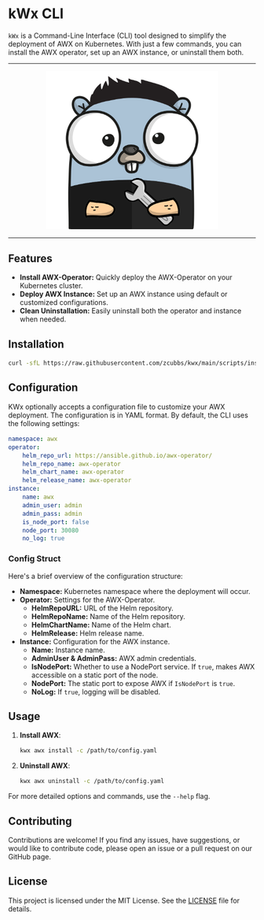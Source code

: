 # kWx CLI

`kWx` is a Command-Line Interface (CLI) tool designed to simplify the deployment of AWX on Kubernetes. With just a few commands, you can install the AWX operator, set up an AWX instance, or uninstall them both.

---
<p align="center">
</p>
<p align="center">
  <img width="350" src="docs/assets/logo.png">
</p>

---

## Features

- **Install AWX-Operator:** Quickly deploy the AWX-Operator on your Kubernetes cluster.
- **Deploy AWX Instance:** Set up an AWX instance using default or customized configurations.
- **Clean Uninstallation:** Easily uninstall both the operator and instance when needed.

## Installation
```bash
curl -sfL https://raw.githubusercontent.com/zcubbs/kwx/main/scripts/install.sh | bash
```

## Configuration

KWx optionally accepts a configuration file to customize your AWX deployment. The configuration is in YAML format. By default, the CLI uses the following settings:

```yaml
namespace: awx
operator:
    helm_repo_url: https://ansible.github.io/awx-operator/
    helm_repo_name: awx-operator
    helm_chart_name: awx-operator
    helm_release_name: awx-operator
instance:
    name: awx
    admin_user: admin
    admin_pass: admin
    is_node_port: false
    node_port: 30080
    no_log: true
```

### Config Struct

Here's a brief overview of the configuration structure:

- **Namespace:** Kubernetes namespace where the deployment will occur.
- **Operator:** Settings for the AWX-Operator.
    - **HelmRepoURL:** URL of the Helm repository.
    - **HelmRepoName:** Name of the Helm repository.
    - **HelmChartName:** Name of the Helm chart.
    - **HelmRelease:** Helm release name.
- **Instance:** Configuration for the AWX instance.
    - **Name:** Instance name.
    - **AdminUser & AdminPass:** AWX admin credentials.
    - **IsNodePort:** Whether to use a NodePort service. If `true`, makes AWX accessible on a static port of the node.
    - **NodePort:** The static port to expose AWX if `IsNodePort` is `true`.
    - **NoLog:** If `true`, logging will be disabled.

## Usage

1. **Install AWX**:
    ```bash
    kwx awx install -c /path/to/config.yaml
    ```

2. **Uninstall AWX**:

    ```bash
    kwx awx uninstall -c /path/to/config.yaml
    ```
For more detailed options and commands, use the `--help` flag.

## Contributing

Contributions are welcome! If you find any issues, have suggestions, or would like to contribute code, please open an issue or a pull request on our GitHub page.

## License

This project is licensed under the MIT License. See the [LICENSE](LICENSE) file for details.

